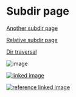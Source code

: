 ---
---

# Subdir page

[Another subdir page](another-subdir-page.md)

[Relative subdir page](./another-subdir-page.md)

[Dir traversal](../page.md)

![image](../jekyll-logo.png)

[![linked image](../jekyll-logo.png)](../page.md)

[![reference linked image](../jekyll-logo.png)][reference]

[reference]: ../page.md
